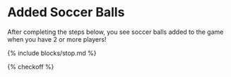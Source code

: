 # Added Soccer Balls

After completing the steps below, you see soccer balls added to the game when you have 2 or more players!

{% include blocks/stop.md %}

{% checkoff %}
